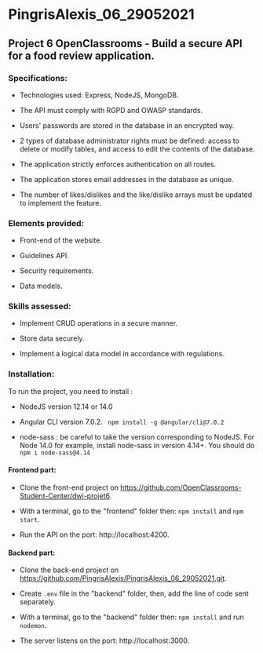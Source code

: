 # PingrisAlexis_06_29052021

## Project 6 OpenClassrooms - Build a secure API for a food review application.

### Specifications:

- Technologies used: Express, NodeJS, MongoDB.

- The API must comply with RGPD and OWASP standards.

- Users' passwords are stored in the database in an encrypted way.

- 2 types of database administrator rights must be defined: access to delete or modify tables, and access to edit the contents of the database.

- The application strictly enforces authentication on all routes.

- The application stores email addresses in the database as unique.

- The number of likes/dislikes and the like/dislike arrays must be updated to implement the feature. 
  
### Elements provided:

- Front-end of the website.

- Guidelines API.

- Security requirements.

- Data models.

### Skills assessed:

- Implement CRUD operations in a secure manner.

- Store data securely.

- Implement a logical data model in accordance with regulations.

### Installation:

To run the project, you need to install :

- NodeJS version 12.14 or 14.0 

- Angular CLI version 7.0.2. ` npm install -g @angular/cli@7.0.2`

- node-sass : be careful to take the version corresponding to NodeJS. For Node 14.0 for example, install node-sass in version 4.14+. You should do 
`npm i node-sass@4.14`


#### Frontend part:

- Clone the front-end project on https://github.com/OpenClassrooms-Student-Center/dwj-projet6.

- With a terminal, go to the "frontend" folder then:
`npm install` and `npm start`.

- Run the API on the port: http://localhost:4200.

#### Backend part:

- Clone the back-end project on https://github.com/PingrisAlexis/PingrisAlexis_06_29052021.git.

- Create `.env` file in the "backend" folder, then, add the line of code sent separately.

- With a terminal, go to the "backend" folder then:
`npm install` and run `nodemon`.

- The server listens on the port: http://localhost:3000.
